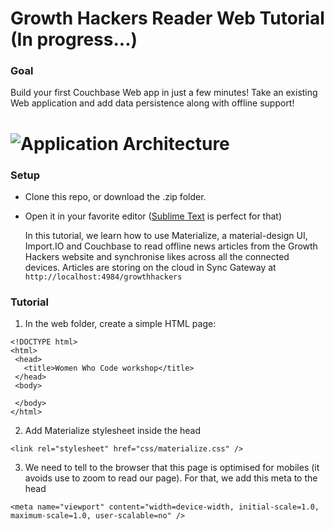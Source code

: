 Growth Hackers Reader Web Tutorial (In progress...)
============

### Goal

Build your first Couchbase Web app in just a few minutes! Take an existing Web application
and add data persistence along with offline support!

# ![Application Architecture](https://raw.githubusercontent.com/couchbaselabs/mini-hacks/master/kitchen-sync/topology.png "Typical Couchbase Mobile Architecture")

### Setup

 - Clone this repo, or download the .zip folder.
 - Open it in your favorite editor ([Sublime Text](http://www.sublimetext.com/3) is perfect for that)

 	In this tutorial, we learn how to use Materialize, a material-design UI, Import.IO and
 	Couchbase to read offline news articles from the Growth Hackers website and synchronise likes across all the connected devices. Articles are storing on the cloud in Sync Gateway at 
 	`http://localhost:4984/growthhackers`

 ### Tutorial

 1. In the web folder, create a simple HTML page:
 
 ```
<!DOCTYPE html>
<html>
  <head>
    <title>Women Who Code workshop</title>
  </head>
  <body>
    
  </body>
</html>
 ```

 2. Add Materialize stylesheet inside the head
 ```
 <link rel="stylesheet" href="css/materialize.css" />
 ```


 3. We need to tell to the browser that this page is optimised for mobiles (it avoids use to zoom to read our page). For that, we add this meta to the head
 ```
 <meta name="viewport" content="width=device-width, initial-scale=1.0, maximum-scale=1.0, user-scalable=no" />
 ```
 